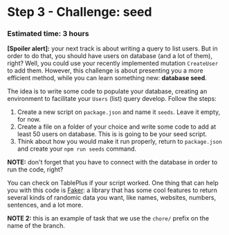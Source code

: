 # Step 3 - Challenge: seed
### Estimated time: 3 hours

**[Spoiler alert]:** your next track is about writing a query to list users. But in order to do that, you should have users on database (and a lot of them), right? Well, you could use your recently implemented mutation `CreateUser` to add them. However, this challenge is about presenting you a more efficient method, while you can learn something new: **database seed**.

The idea is to write some code to populate your database, creating an environment to facilitate your `Users` (list) query develop. Follow the steps:

1. Create a new script on `package.json` and name it `seeds`. Leave it empty, for now.
1. Create a file on a folder of your choice and write some code to add at least 50 users on database. This is is going to be your seed script.
1. Think about how you would make it run properly, return to `package.json` and create your `npm run seeds` command.

**NOTE:** don't forget that you have to connect with the database in order to run the code, right?

You can check on TablePlus if your script worked. One thing that can help you with this code is [Faker](https://www.npmjs.com/package/faker): a library that has some cool features to return several kinds of randomic data you want, like names, websites, numbers, sentences, and a lot more.

**NOTE 2:** this is an example of task that we use the `chore/` prefix on the name of the branch.
